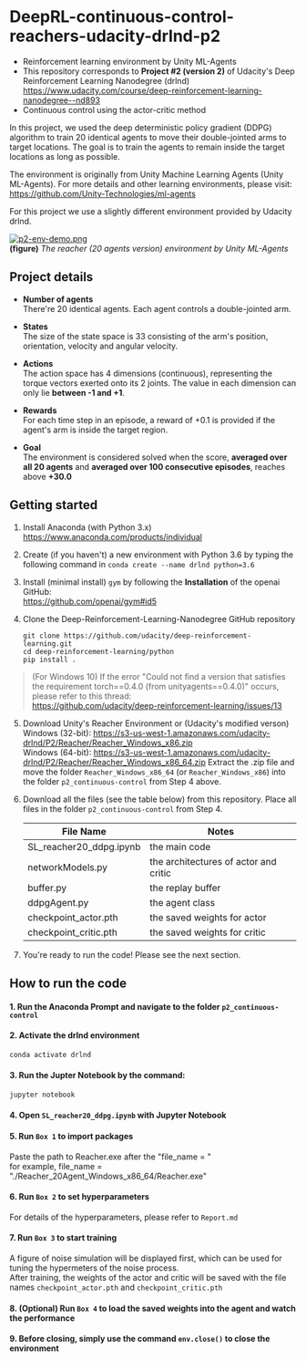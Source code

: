 # DeepRL-continuous-control-reachers-udacity-drlnd-p2


- Reinforcement learning environment by Unity ML-Agents
- This repository corresponds to **Project #2 (version 2)** of Udacity's Deep Reinforcement Learning Nanodegree (drlnd)\
  https://www.udacity.com/course/deep-reinforcement-learning-nanodegree--nd893
- Continuous control using the actor-critic method

In this project, we used the deep deterministic policy gradient (DDPG) algorithm to train 20 identical agents to move their double-jointed arms to target locations. The goal is to train the agents to remain inside the target locations as long as possible.

The environment is originally from Unity Machine Learning Agents (Unity ML-Agents). For more details and other learning environments, please visit:\
https://github.com/Unity-Technologies/ml-agents

For this project we use a slightly different environment provided by Udacity drlnd.

[![p2-env-demo.png](https://i.postimg.cc/Rh9ZfxND/p2-env-demo.png)](https://postimg.cc/8JKGQ3dR)\
**(figure)** *The reacher (20 agents version) environment by Unity ML-Agents*

## Project details

- **Number of agents**\
There're 20 identical agents. Each agent controls a double-jointed arm.

- **States**\
The size of the state space is 33 consisting of the arm's position, orientation, velocity and angular velocity.

- **Actions**\
The action space has 4 dimensions (continuous), representing the torque vectors exerted onto its 2 joints. The value in each dimension can only lie **between -1 and +1**.

- **Rewards**\
For each time step in an episode, a reward of +0.1 is provided if the agent's arm is inside the target region.

- **Goal**\
The environment is considered solved when the score, **averaged over all 20 agents** and **averaged over 100 consecutive episodes**, reaches above **+30.0**



## Getting started
1. Install Anaconda (with Python 3.x)\
    https://www.anaconda.com/products/individual
    
2. Create (if you haven't) a new environment with Python 3.6 by typing the following command in 
    `conda create --name drlnd python=3.6`
    
3. Install (minimal install) `gym` by following the **Installation** of the openai GitHub:\
    https://github.com/openai/gym#id5
    
4. Clone the Deep-Reinforcement-Learning-Nanodegree GitHub repository
    ``` console
    git clone https://github.com/udacity/deep-reinforcement-learning.git
    cd deep-reinforcement-learning/python
    pip install .
    ```
> (For Windows 10) If the error "Could not find a version that satisfies the requirement torch==0.4.0 (from unityagents==0.4.0)" occurs, please refer to this thread:\
    https://github.com/udacity/deep-reinforcement-learning/issues/13
  
5. Download Unity's Reacher Environment or (Udacity's modified verson)\
    Windows (32-bit): https://s3-us-west-1.amazonaws.com/udacity-drlnd/P2/Reacher/Reacher_Windows_x86.zip \
    Windows (64-bit): https://s3-us-west-1.amazonaws.com/udacity-drlnd/P2/Reacher/Reacher_Windows_x86_64.zip
    Extract the .zip file and move the folder `Reacher_Windows_x86_64` (or `Reacher_Windows_x86`) into the folder `p2_continuous-control` from Step 4 above.

6. Download all the files (see the table below) from this repository. Place all files in the folder `p2_continuous-control` from Step 4.

    | File Name | Notes |
    | ----------- | ----------- |
    | SL_reacher20_ddpg.ipynb | the main code |
    | networkModels.py | the architectures of actor and critic |
    | buffer.py | the replay buffer |
    | ddpgAgent.py | the agent class |
    | checkpoint_actor.pth | the saved weights for actor |
    | checkpoint_critic.pth | the saved weights for critic |

7. You're ready to run the code! Please see the next section.

## How to run the code

#### 1. Run the Anaconda Prompt and navigate to the folder `p2_continuous-control`
#### 2. Activate the drlnd environment
``` python
conda activate drlnd
```
#### 3. Run the Jupter Notebook by the command:
``` cmd
jupyter notebook
```
#### 4. Open `SL_reacher20_ddpg.ipynb` with Jupyter Notebook
#### 5. Run `Box 1` to import packages
Paste the path to Reacher.exe after the "file_name = "\
for example, file_name = "./Reacher_20Agent_Windows_x86_64/Reacher.exe"
#### 6. Run `Box 2` to set hyperparameters
For details of the hyperparameters, please refer to `Report.md`
#### 7. Run `Box 3` to start training
A figure of noise simulation will be displayed first, which can be used for tuning the hypermeters of the noise process.\
After training, the weights of the actor and critic will be saved with the file names `checkpoint_actor.pth` and `checkpoint_critic.pth`
#### 8. (Optional) Run `Box 4` to load the saved weights into the agent and watch the performance
#### 9. Before closing, simply use the command `env.close()` to close the environment
